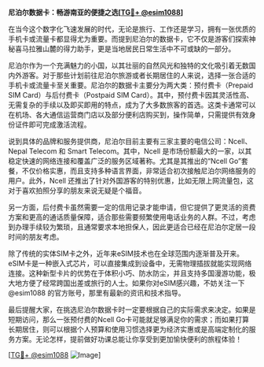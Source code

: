 **尼泊尔数据卡：畅游南亚的便捷之选[[TG💪+ @esim1088](https://t.me/s/esim1088)]**

在当今这个数字化飞速发展的时代，无论是旅行、工作还是学习，拥有一张优质的手机卡或流量卡都显得尤为重要。而提到尼泊尔的数据卡，它不仅是游客们探索神秘喜马拉雅山麓的得力助手，更是当地居民日常生活中不可或缺的一部分。

尼泊尔作为一个充满魅力的小国，以其壮丽的自然风光和独特的文化吸引着无数国内外游客。对于那些计划前往尼泊尔旅游或者长期居住的人来说，选择一张合适的手机卡或流量卡至关重要。尼泊尔的数据卡主要分为两大类：预付费卡（Prepaid SIM Card）与后付费卡（Postpaid SIM Card）。其中，预付费卡因其灵活性高、无需复杂的手续以及即买即用的特点，成为了大多数旅客的首选。这类卡通常可以在机场、各大通信运营商门店以及部分便利店购买到，操作简单，只需提供有效身份证件即可完成激活流程。

说到具体的品牌和服务提供商，尼泊尔目前主要有三家主要的电信公司：Ncell、Nepal Telecom 和 Smart Telecom。其中，Ncell 是市场份额最大的一家，以其稳定快速的网络连接和覆盖广泛的服务区域著称。尤其是其推出的“Ncell Go”套餐，不仅价格实惠，而且支持多种语言界面，非常适合初次接触尼泊尔网络服务的用户。此外，Ncell 还推出了针对外国游客的特别优惠，比如无限上网流量包，这对于喜欢拍照分享的朋友来说无疑是个福音。

另一方面，后付费卡虽然需要一定的信用记录才能申请，但它提供了更灵活的资费方案和更高的通话质量保障，适合那些需要频繁使用电话业务的人群。不过，考虑到办理手续较为繁琐，且通常要求本地担保人，因此更适合已经在尼泊尔定居一段时间的朋友考虑。

除了传统的实体SIM卡之外，近年来eSIM技术也在全球范围内逐渐普及开来。eSIM卡是一种嵌入式芯片，可以直接集成到设备中，无需物理插拔就能实现网络连接。这种新型卡片的优势在于体积小巧、防水防尘，并且支持多国漫游功能，极大地方便了经常跨国出差或旅行的人士。如果你对eSIM感兴趣，不妨关注一下 @esim1088 的官方账号，那里有最新的资讯和技术指导。

最后提醒大家，在挑选尼泊尔数据卡时一定要根据自己的实际需求来决定。如果是短期访问，那么一张预付费的Ncell Go卡可能就足够满足你的需求；而如果打算长期居住，则可以根据个人预算和使用习惯选择更为经济实惠或是高端定制化的服务方案。无论怎样，提前做好功课总能让你享受到更加愉快便利的旅程体验！

[[TG💪+ @esim1088](https://t.me/s/esim1088) ![Image](https://i.postimg.cc/4NQfJmqS/Snipaste-2025-05-13-00-14-12.png)]